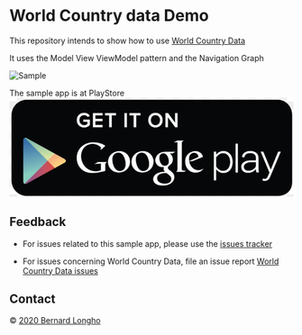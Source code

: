 # World Country data Demo

This repository intends to show how to use [World Country Data](https://github.com/blongho/worldCountryData)

It uses the Model View ViewModel pattern and the Navigation Graph

![Sample](img/animated_gif.gif)

The sample app is at PlayStore
 [![Sample at playstore](img/playstore.png)](https://play.google.com/store/apps/details?id=com.blongho.countrydata)

## Feedback
- For issues related to this sample app, please use the [issues tracker](https://github.com/blongho/world-country-data-demo/issues)

- For issues concerning World Country Data, file an issue report [World Country Data issues](https://github.com/blongho/worldCountryData/issues)



## Contact
&copy; [2020 Bernard Longho](mailto:blongho02@gmail.com)
